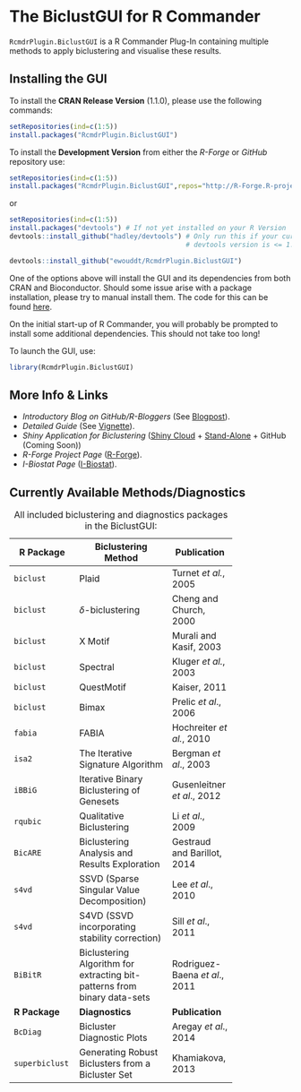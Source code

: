 
<!-- README.md is generated from README.Rmd. Please edit that file -->
The BiclustGUI for R Commander
==============================

`RcmdrPlugin.BiclustGUI` is a R Commander Plug-In containing multiple methods to apply biclustering and visualise these results.

Installing the GUI
------------------

To install the **CRAN Release Version** (1.1.0), please use the following commands:

``` r
setRepositories(ind=c(1:5))
install.packages("RcmdrPlugin.BiclustGUI")
```

To install the **Development Version** from either the *R-Forge* or *GitHub* repository use:

``` r
setRepositories(ind=c(1:5))
install.packages("RcmdrPlugin.BiclustGUI",repos="http://R-Forge.R-project.org")
```

or

``` r
setRepositories(ind=c(1:5))
install.packages("devtools") # If not yet installed on your R Version
devtools::install_github("hadley/devtools") # Only run this if your currently installed 
                                            # devtools version is <= 1.12 (recursive dependencies bug)

devtools::install_github("ewouddt/RcmdrPlugin.BiclustGUI")
```

One of the options above will install the GUI and its dependencies from both CRAN and Bioconductor. Should some issue arise with a package installation, please try to manual install them. The code for this can be found [here](https://ibiostat.be/online-resources/online-resources/biclustgui/biclustgui).

On the initial start-up of R Commander, you will probably be prompted to install some additional dependencies. This should not take too long!

To launch the GUI, use:

``` r
library(RcmdrPlugin.BiclustGUI)
```

More Info & Links
-----------------

-   *Introductory Blog on GitHub/R-Bloggers* (See [Blogpost](https://ewouddt.github.io/RcmdrPlugin.BiclustGUI/2016/09/27/biclustGUI/)).
-   *Detailed Guide* (See [Vignette](https://github.com/ewouddt/RcmdrPlugin.BiclustGUI/raw/master/vignettes/GuideBiclustGUI.pdf)).
-   *Shiny Application for Biclustering* ([Shiny Cloud](https://uhasselt.shinyapps.io/shiny-biclust/) + [Stand-Alone](https://ibiostat.be/online-resources/online-resources/biclustgui/shinyapp) + GitHub (Coming Soon))
-   *R-Forge Project Page* ([R-Forge](https://r-forge.r-project.org/R/?group_id=2104)).
-   *I-Biostat Page* ([I-Biostat](https://ibiostat.be/online-resources/online-resources/biclustgui/biclustgui)).

Currently Available Methods/Diagnostics
---------------------------------------

<table style="width:79%;">
<caption>All included biclustering and diagnostics packages in the BiclustGUI:</caption>
<colgroup>
<col width="15%" />
<col width="40%" />
<col width="23%" />
</colgroup>
<thead>
<tr class="header">
<th>R Package</th>
<th>Biclustering Method</th>
<th>Publication</th>
</tr>
</thead>
<tbody>
<tr class="odd">
<td><code>biclust</code></td>
<td>Plaid</td>
<td>Turnet <em>et al.</em>, 2005</td>
</tr>
<tr class="even">
<td><code>biclust</code></td>
<td><span class="math inline"><em>δ</em></span>-biclustering</td>
<td>Cheng and Church, 2000</td>
</tr>
<tr class="odd">
<td><code>biclust</code></td>
<td>X Motif</td>
<td>Murali and Kasif, 2003</td>
</tr>
<tr class="even">
<td><code>biclust</code></td>
<td>Spectral</td>
<td>Kluger <em>et al.</em>, 2003</td>
</tr>
<tr class="odd">
<td><code>biclust</code></td>
<td>QuestMotif</td>
<td>Kaiser, 2011</td>
</tr>
<tr class="even">
<td><code>biclust</code></td>
<td>Bimax</td>
<td>Prelic <em>et al</em>., 2006</td>
</tr>
<tr class="odd">
<td><code>fabia</code></td>
<td>FABIA</td>
<td>Hochreiter <em>et al.</em>, 2010</td>
</tr>
<tr class="even">
<td><code>isa2</code></td>
<td>The Iterative Signature Algorithm</td>
<td>Bergman <em>et al</em>., 2003</td>
</tr>
<tr class="odd">
<td><code>iBBiG</code></td>
<td>Iterative Binary Biclustering of Genesets</td>
<td>Gusenleitner <em>et al</em>., 2012</td>
</tr>
<tr class="even">
<td><code>rqubic</code></td>
<td>Qualitative Biclustering</td>
<td>Li <em>et al</em>., 2009</td>
</tr>
<tr class="odd">
<td><code>BicARE</code></td>
<td>Biclustering Analysis and Results Exploration</td>
<td>Gestraud and Barillot, 2014</td>
</tr>
<tr class="even">
<td><code>s4vd</code></td>
<td>SSVD (Sparse Singular Value Decomposition)</td>
<td>Lee <em>et al</em>., 2010</td>
</tr>
<tr class="odd">
<td><code>s4vd</code></td>
<td>S4VD (SSVD incorporating stability correction)</td>
<td>Sill <em>et al</em>., 2011</td>
</tr>
<tr class="even">
<td><code>BiBitR</code></td>
<td>Biclustering Algorithm for extracting bit-patterns from binary data-sets</td>
<td>Rodriguez-Baena <em>et al</em>., 2011</td>
</tr>
<tr class="odd">
<td><strong>R Package</strong></td>
<td><strong>Diagnostics</strong></td>
<td><strong>Publication</strong></td>
</tr>
<tr class="even">
<td><code>BcDiag</code></td>
<td>Bicluster Diagnostic Plots</td>
<td>Aregay <em>et al</em>., 2014</td>
</tr>
<tr class="odd">
<td><code>superbiclust</code></td>
<td>Generating Robust Biclusters from a Bicluster Set</td>
<td>Khamiakova, 2013</td>
</tr>
</tbody>
</table>
